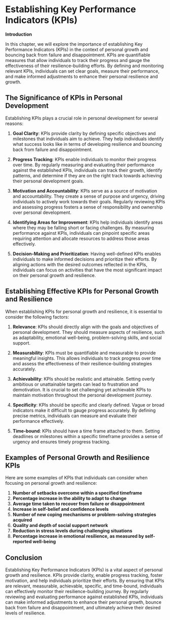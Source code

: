 Establishing Key Performance Indicators (KPIs)
=========================================================

**Introduction**

In this chapter, we will explore the importance of establishing Key Performance Indicators (KPIs) in the context of personal growth and bouncing back from failure and disappointment. KPIs are quantifiable measures that allow individuals to track their progress and gauge the effectiveness of their resilience-building efforts. By defining and monitoring relevant KPIs, individuals can set clear goals, measure their performance, and make informed adjustments to enhance their personal resilience and growth.

The Significance of KPIs in Personal Development
------------------------------------------------

Establishing KPIs plays a crucial role in personal development for several reasons:

1. **Goal Clarity**: KPIs provide clarity by defining specific objectives and milestones that individuals aim to achieve. They help individuals identify what success looks like in terms of developing resilience and bouncing back from failure and disappointment.

2. **Progress Tracking**: KPIs enable individuals to monitor their progress over time. By regularly measuring and evaluating their performance against the established KPIs, individuals can track their growth, identify patterns, and determine if they are on the right track towards achieving their personal development goals.

3. **Motivation and Accountability**: KPIs serve as a source of motivation and accountability. They create a sense of purpose and urgency, driving individuals to actively work towards their goals. Regularly reviewing KPIs and assessing progress fosters a sense of responsibility and ownership over personal development.

4. **Identifying Areas for Improvement**: KPIs help individuals identify areas where they may be falling short or facing challenges. By measuring performance against KPIs, individuals can pinpoint specific areas requiring attention and allocate resources to address those areas effectively.

5. **Decision-Making and Prioritization**: Having well-defined KPIs enables individuals to make informed decisions and prioritize their efforts. By aligning actions with the desired outcomes reflected in the KPIs, individuals can focus on activities that have the most significant impact on their personal growth and resilience.

Establishing Effective KPIs for Personal Growth and Resilience
--------------------------------------------------------------

When establishing KPIs for personal growth and resilience, it is essential to consider the following factors:

1. **Relevance**: KPIs should directly align with the goals and objectives of personal development. They should measure aspects of resilience, such as adaptability, emotional well-being, problem-solving skills, and social support.

2. **Measurability**: KPIs must be quantifiable and measurable to provide meaningful insights. This allows individuals to track progress over time and assess the effectiveness of their resilience-building strategies accurately.

3. **Achievability**: KPIs should be realistic and attainable. Setting overly ambitious or unattainable targets can lead to frustration and demotivation. It is crucial to set challenging yet achievable KPIs to maintain motivation throughout the personal development journey.

4. **Specificity**: KPIs should be specific and clearly defined. Vague or broad indicators make it difficult to gauge progress accurately. By defining precise metrics, individuals can measure and evaluate their performance effectively.

5. **Time-bound**: KPIs should have a time frame attached to them. Setting deadlines or milestones within a specific timeframe provides a sense of urgency and ensures timely progress tracking.

Examples of Personal Growth and Resilience KPIs
-----------------------------------------------

Here are some examples of KPIs that individuals can consider when focusing on personal growth and resilience:

1. **Number of setbacks overcome within a specified timeframe**
2. **Percentage increase in the ability to adapt to change**
3. **Average time taken to recover from failure or disappointment**
4. **Increase in self-belief and confidence levels**
5. **Number of new coping mechanisms or problem-solving strategies acquired**
6. **Quality and depth of social support network**
7. **Reduction in stress levels during challenging situations**
8. **Percentage increase in emotional resilience, as measured by self-reported well-being**

Conclusion
----------

Establishing Key Performance Indicators (KPIs) is a vital aspect of personal growth and resilience. KPIs provide clarity, enable progress tracking, foster motivation, and help individuals prioritize their efforts. By ensuring that KPIs are relevant, measurable, achievable, specific, and time-bound, individuals can effectively monitor their resilience-building journey. By regularly reviewing and evaluating performance against established KPIs, individuals can make informed adjustments to enhance their personal growth, bounce back from failure and disappointment, and ultimately achieve their desired levels of resilience.

